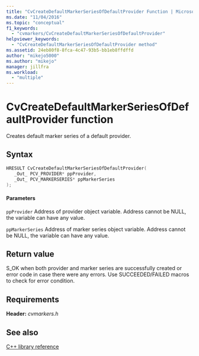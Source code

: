 ```yaml
---
title: "CvCreateDefaultMarkerSeriesOfDefaultProvider Function | Microsoft Docs"
ms.date: "11/04/2016"
ms.topic: "conceptual"
f1_keywords:
  - "cvmarkers/CvCreateDefaultMarkerSeriesOfDefaultProvider"
helpviewer_keywords:
  - "CvCreateDefaultMarkerSeriesOfDefaultProvider method"
ms.assetid: 24eb80f8-8fca-4c47-93b5-bb1eb8ffdffd
author: "mikejo5000"
ms.author: "mikejo"
manager: jillfra
ms.workload:
  - "multiple"
---
```

# CvCreateDefaultMarkerSeriesOfDefaultProvider function
Creates default marker series of a default provider.

## Syntax

```C
HRESULT CvCreateDefaultMarkerSeriesOfDefaultProvider(
   _Out_ PCV_PROVIDER* ppProvider,
   _Out_ PCV_MARKERSERIES* ppMarkerSeries
);
```

#### Parameters
 `ppProvider`
 Address of provider object variable. Address cannot be NULL, the variable can have any value.

 `ppMarkerSeries`
 Address of marker series object variable. Address cannot be NULL, the variable can have any value.

## Return value
 S_OK when both provider and marker series are successfully created or error code in case there were any errors. Use SUCCEEDED/FAILED macros to check for error condition.

## Requirements
 **Header:** *cvmarkers.h*

## See also
 [C++ library reference](../profiling/cpp-library-reference.md)